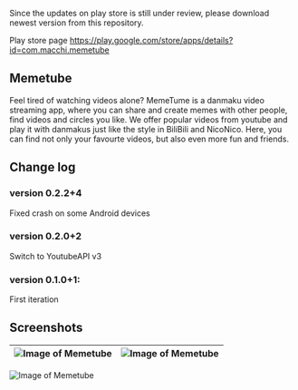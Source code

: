 Since the updates on play store is still under review, please download newest version from this repository.

Play store page
https://play.google.com/store/apps/details?id=com.macchi.memetube


## Memetube
Feel tired of watching videos alone? MemeTume is a danmaku video streaming app, where you can share and create memes with other people, find videos and circles you like. We offer popular videos from youtube and play it with danmakus just like the style in BiliBili and NicoNico. Here, you can find not only your favourte videos, but also even more fun and friends.

## Change log
### version 0.2.2+4
  Fixed crash on some Android devices

### version 0.2.0+2
  Switch to YoutubeAPI v3

### version 0.1.0+1:
  First iteration
  
  
  
## Screenshots

| ![Image of Memetube](https://lh3.googleusercontent.com/6ue9oqHvcgCh7-BT90T2_0YYCQr85di73fubm-4V7wjLkkgiE2z_ATFzELRS4LFgTEc=w2560-h1329-rw)   | ![Image of Memetube](https://lh3.googleusercontent.com/z0rR-_Nh5xwpP8cDLlTAycjOzlzRpMZCPQxyg86SNweLtVV83V2Fo-E3CXwj_Ip-VKA=w2560-h1329-rw) |
|:---:|:---:|

![Image of Memetube](https://lh3.googleusercontent.com/xD1XQIbiBE0t0MoS0e7N8TKXPJKb6NIit0pkb2zML0Ewso9wFCP1GoqhVVClTiqLe5U=w2560-h1329-rw)



  
